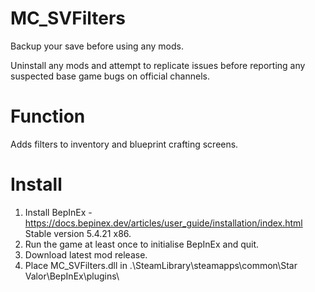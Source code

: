 # MC_SVFilters
  
Backup your save before using any mods.  
  
Uninstall any mods and attempt to replicate issues before reporting any suspected base game bugs on official channels.  

Function
====
Adds filters to inventory and blueprint crafting screens.  
  
Install
=======
1. Install BepInEx - https://docs.bepinex.dev/articles/user_guide/installation/index.html Stable version 5.4.21 x86.  
2. Run the game at least once to initialise BepInEx and quit.  
3. Download latest mod release.  
4. Place MC_SVFilters.dll in .\SteamLibrary\steamapps\common\Star Valor\BepInEx\plugins\  
  
